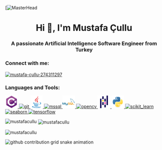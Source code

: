 [![MasterHead](http://media.licdn.com/dms/image/v2/D4D16AQF-2uiynfjTCA/profile-displaybackgroundimage-shrink_350_1400/profile-displaybackgroundimage-shrink_350_1400/0/1711118288085?e=1750896000&v=beta&t=mDM6DxT7KYgo0sFWlqVzU5-jk4JCJ2KcTIaGcxfPn2A)
<h1 align="center">Hi 👋, I'm Mustafa Çullu</h1>
<h3 align="center">A passionate Artificial Intelligence Software Engineer from Turkey</h3>

<h3 align="left">Connect with me:</h3>
<p align="left">
<a href="https://linkedin.com/in/mustafa-çullu-274311297" target="blank"><img align="center" src="https://raw.githubusercontent.com/rahuldkjain/github-profile-readme-generator/master/src/images/icons/Social/linked-in-alt.svg" alt="mustafa-çullu-274311297" height="30" width="40" /></a>
</p>

<h3 align="left">Languages and Tools:</h3>
<p align="left"> <a href="https://www.w3schools.com/cs/" target="_blank" rel="noreferrer"> <img src="https://raw.githubusercontent.com/devicons/devicon/master/icons/csharp/csharp-original.svg" alt="csharp" width="40" height="40"/> </a> <a href="https://git-scm.com/" target="_blank" rel="noreferrer"> <img src="https://www.vectorlogo.zone/logos/git-scm/git-scm-icon.svg" alt="git" width="40" height="40"/> </a> <a href="https://www.java.com" target="_blank" rel="noreferrer"> <img src="https://raw.githubusercontent.com/devicons/devicon/master/icons/java/java-original.svg" alt="java" width="40" height="40"/> </a> <a href="https://www.microsoft.com/en-us/sql-server" target="_blank" rel="noreferrer"> <img src="https://www.svgrepo.com/show/303229/microsoft-sql-server-logo.svg" alt="mssql" width="40" height="40"/> </a> <a href="https://www.mysql.com/" target="_blank" rel="noreferrer"> <img src="https://raw.githubusercontent.com/devicons/devicon/master/icons/mysql/mysql-original-wordmark.svg" alt="mysql" width="40" height="40"/> </a> <a href="https://opencv.org/" target="_blank" rel="noreferrer"> <img src="https://www.vectorlogo.zone/logos/opencv/opencv-icon.svg" alt="opencv" width="40" height="40"/> </a> <a href="https://pandas.pydata.org/" target="_blank" rel="noreferrer"> <img src="https://raw.githubusercontent.com/devicons/devicon/2ae2a900d2f041da66e950e4d48052658d850630/icons/pandas/pandas-original.svg" alt="pandas" width="40" height="40"/> </a> <a href="https://www.python.org" target="_blank" rel="noreferrer"> <img src="https://raw.githubusercontent.com/devicons/devicon/master/icons/python/python-original.svg" alt="python" width="40" height="40"/> </a> <a href="https://scikit-learn.org/" target="_blank" rel="noreferrer"> <img src="https://upload.wikimedia.org/wikipedia/commons/0/05/Scikit_learn_logo_small.svg" alt="scikit_learn" width="40" height="40"/> </a> <a href="https://seaborn.pydata.org/" target="_blank" rel="noreferrer"> <img src="https://seaborn.pydata.org/_images/logo-mark-lightbg.svg" alt="seaborn" width="40" height="40"/> </a> <a href="https://www.tensorflow.org" target="_blank" rel="noreferrer"> <img src="https://www.vectorlogo.zone/logos/tensorflow/tensorflow-icon.svg" alt="tensorflow" width="40" height="40"/> </a> </p>

<p><img align="left" src="https://github-readme-stats.vercel.app/api/top-langs?username=mustafacullu&show_icons=true&locale=en&layout=compact" alt="mustafacullu" /></p>

<p>&nbsp;<img align="center" src="https://github-readme-stats.vercel.app/api?username=mustafacullu&show_icons=true&locale=en" alt="mustafacullu" /></p>

<p><img align="center" src="https://github-readme-streak-stats.herokuapp.com/?user=mustafacullu&" alt="mustafacullu" /></p>


<picture>
  <source media="(prefers-color-scheme: dark)" srcset="https://raw.githubusercontent.com/mustafacullu/mustafacullu/output/github-contribution-grid-snake-dark.svg">
  <source media="(prefers-color-scheme: light)" srcset="https://raw.githubusercontent.com/mustafacullu/mustafacullu/output/github-contribution-grid-snake.svg">
  <img alt="github contribution grid snake animation" src="https://raw.githubusercontent.com/mustafacullu/mustafacullu/output/github-contribution-grid-snake.svg">
</picture>

